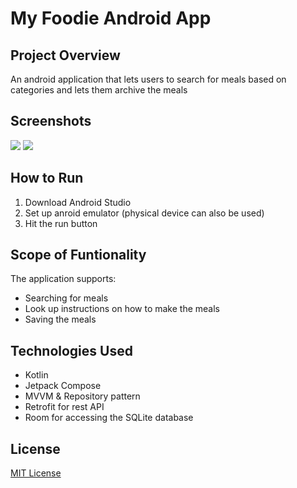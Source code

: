 # My Foodie Android App

## Project Overview

An android application that lets users to search for meals based on categories and lets them archive the meals

## Screenshots
<img src="My-Foodie/app/src/main/java/com/creation/kitchen/myfoodie/screenshots"> <img src="My-Foodie/app/src/main/java/com/creation/kitchen/myfoodie/screenshots">

## How to Run

1. Download Android Studio
2. Set up anroid emulator (physical device can also be used)
3. Hit the run button

## Scope of Funtionality

The application supports:

- Searching for meals
- Look up instructions on how to make the meals
- Saving the meals 

## Technologies Used
- Kotlin
- Jetpack Compose
- MVVM & Repository pattern
- Retrofit for rest API
- Room for accessing the SQLite database

## License

[MIT License](License)
